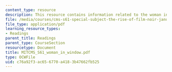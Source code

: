 ```yaml
---
content_type: resource
description: This resource contains information related to the woman in the window.
file: /media/courses/cms-s61-special-subject-the-rise-of-film-noir-january-iap-2012/c76a92f3ac656770a4183b47662fb525_MITCMS_S61_woman_in_window.pdf
file_type: application/pdf
learning_resource_types:
- Readings
parent_title: Readings
parent_type: CourseSection
resourcetype: Document
title: MITCMS_S61_woman_in_window.pdf
type: OCWFile
uid: c76a92f3-ac65-6770-a418-3b47662fb525
---
```

